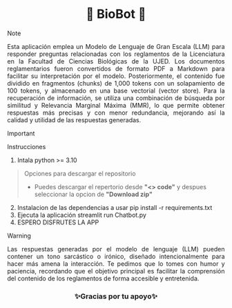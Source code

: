 <h1 align='center'; font-size: 25px; color: white;'>🧬 BioBot 🤖</h1>

> [!NOTE]
> <div align="justify"> Esta aplicación emplea un Modelo de Lenguaje de Gran Escala (LLM) para responder preguntas relacionadas con los reglamentos de la Licenciatura en la Facultad de Ciencias Biológicas de la UJED. Los documentos reglamentarios fueron convertidos de formato PDF a Markdown para facilitar su interpretación por el modelo. Posteriormente, el contenido fue dividido en fragmentos (chunks) de 1,000 tokens con un solapamiento de 100 tokens, y almacenado en una base vectorial (vector store). Para la recuperación de información, se utiliza una combinación de búsqueda por similitud y Relevancia Marginal Máxima (MMR), lo que permite obtener respuestas más precisas y con menor redundancia, mejorando así la calidad y utilidad de las respuestas generadas.</div>  

> [!IMPORTANT]
> Instrucciones
> 
> 1. Intala python >= 3.10
> > Opciones para descargar el repositorio   
> > * Puedes descargar el repertorio desde **"<> code"** y despues seleccionar la opcion de **"Download zip"** 
> 2. Instalacion de las dependencias a usar pip install -r requirements.txt
> 3. Ejecuta la aplicación streamlit run Chatbot.py
> 4. ESPERO DISFRUTES LA APP

> [!WARNING]
> <div align="justify">Las respuestas generadas por el modelo de lenguaje (LLM) pueden contener un tono sarcástico o irónico, diseñado intencionalmente para hacer más amena la interacción. Te pedimos que lo tomes con humor y paciencia, recordando que el objetivo principal es facilitar la comprensión del contenido de los reglamentos de forma accesible y entretenida.</div>

<h3 align='center'; font-size: 25px; color: white;'>✨Gracias por tu apoyo✨</h1>
